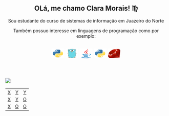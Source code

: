 <h2 align="center" > OLá, me chamo Clara Morais! ♍ </h2>

<p align="center"> Sou estudante do curso de sistemas de informação em Juazeiro do Norte</p> 
<p align="center"> Também possuo interesse em linguagens de programação como por exemplo: </p>
<br>
<div align="center">
<img align="center" alt="Python" height="30" width="40" src="https://raw.githubusercontent.com/devicons/devicon/master/icons/python/python-original.svg">
<img align="center" alt="Golang" height="30" width="40" src="https://raw.githubusercontent.com/devicons/devicon/master/icons/go/go-original.svg">
<img align="center" alt="Java" height="30" width="40" src="https://raw.githubusercontent.com/devicons/devicon/master/icons/java/java-original.svg">
<img align="center" alt="C" height="30" width="40" src="https://raw.githubusercontent.com/devicons/devicon/master/icons/python/python-original.svg">
<img align="center" alt="Ruby" height="30" width="40" src="https://raw.githubusercontent.com/devicons/devicon/master/icons/ruby/ruby-original.svg">
</div>

<br><br>

<div align="left">
  <a href="https://github.com/cl4r4mor4is">
  <img height="180em" src="https://github-readme-stats.vercel.app/api?username=cl4r4mor4is&show_icons=true&theme=tokyonight&include_all_commits=true&count_private=true"/>
</div>

<table class="ble">
 
<tr>
<td align="center" valign="middle" id="cel11" class="bla">X</td>
<td align="center" valign="middle" id="cel12" class="bla">Y</td>
<td align="center" valign="middle" id="cel13" class="bla">Y</td>
</tr>
 
<tr>
<td align="center" valign="middle" id="cel21" class="bla">X</td>
<td align="center" valign="middle" id="cel22" class="bla">Y</td>
<td align="center" valign="middle" id="cel23" class="bla">O</td>
</tr>
 
<tr>
<td align="center" valign="middle" id="cel31" class="bla">X</td>
<td align="center" valign="middle" id="cel32" class="bla">O</td>
<td align="center" valign="middle" id="cel33" class="bla">O</td>
</tr>
 
</table>  
